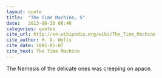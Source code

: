 ```yaml
---
layout: quote
title:  "The Time Machine, 5"
date:   2013-06-30 06:46
categories: quotes
cite_url: http://en.wikipedia.org/wiki/The_Time_Machine
cite_author: H. G. Wells
cite_date: 1895-05-07 
cite_text: The Time Machine
---
```


The Nemesis of the delicate ones was creeping on apace.